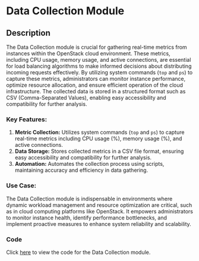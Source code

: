 # Data Collection Module

## Description

The Data Collection module is crucial for gathering real-time metrics from instances within the OpenStack cloud environment. These metrics, including CPU usage, memory usage, and active connections, are essential for load balancing algorithms to make informed decisions about distributing incoming requests effectively. By utilizing system commands (`top` and `ps`) to capture these metrics, administrators can monitor instance performance, optimize resource allocation, and ensure efficient operation of the cloud infrastructure. The collected data is stored in a structured format such as CSV (Comma-Separated Values), enabling easy accessibility and compatibility for further analysis.

### Key Features:

1. **Metric Collection:** Utilizes system commands (`top` and `ps`) to capture real-time metrics including CPU usage (%), memory usage (%), and active connections.
2. **Data Storage:** Stores collected metrics in a CSV file format, ensuring easy accessibility and compatibility for further analysis.
3. **Automation:** Automates the collection process using scripts, maintaining accuracy and efficiency in data gathering.

### Use Case:

The Data Collection module is indispensable in environments where dynamic workload management and resource optimization are critical, such as in cloud computing platforms like OpenStack. It empowers administrators to monitor instance health, identify performance bottlenecks, and implement proactive measures to enhance system reliability and scalability.


### Code

Click [here](codes/data_collection.cpp) to view the code for the Data Collection module.
